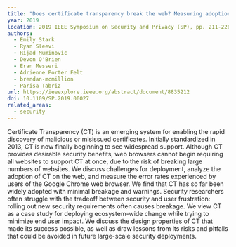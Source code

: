 ```yaml
---
title: "Does certificate transparency break the web? Measuring adoption and error rate"
year: 2019
location: 2019 IEEE Symposium on Security and Privacy (SP), pp. 211-226. 2019.
authors:
  - Emily Stark
  - Ryan Sleevi
  - Rijad Muminovic
  - Devon O'Brien
  - Eran Messeri
  - Adrienne Porter Felt
  - brendan-mcmillion
  - Parisa Tabriz
url: https://ieeexplore.ieee.org/abstract/document/8835212
doi: 10.1109/SP.2019.00027
related_areas:
  - security
---
```


Certificate Transparency (CT) is an emerging system for enabling the rapid discovery of malicious or misissued certificates. Initially standardized in 2013, CT is now finally beginning to see widespread support. Although CT provides desirable security benefits, web browsers cannot begin requiring all websites to support CT at once, due to the risk of breaking large numbers of websites. We discuss challenges for deployment, analyze the adoption of CT on the web, and measure the error rates experienced by users of the Google Chrome web browser. We find that CT has so far been widely adopted with minimal breakage and warnings. Security researchers often struggle with the tradeoff between security and user frustration: rolling out new security requirements often causes breakage. We view CT as a case study for deploying ecosystem-wide change while trying to minimize end user impact. We discuss the design properties of CT that made its success possible, as well as draw lessons from its risks and pitfalls that could be avoided in future large-scale security deployments.